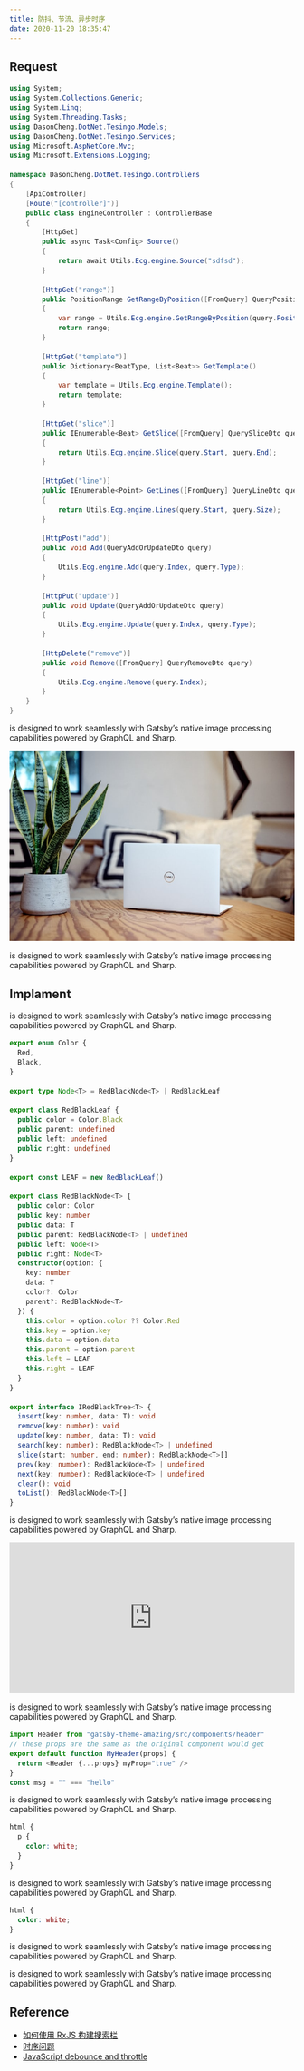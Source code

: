 ```yaml
---
title: 防抖、节流、异步时序
date: 2020-11-20 18:35:47
---
```


## Request

```csharp:title=engine.cs
using System;
using System.Collections.Generic;
using System.Linq;
using System.Threading.Tasks;
using DasonCheng.DotNet.Tesingo.Models;
using DasonCheng.DotNet.Tesingo.Services;
using Microsoft.AspNetCore.Mvc;
using Microsoft.Extensions.Logging;

namespace DasonCheng.DotNet.Tesingo.Controllers
{
    [ApiController]
    [Route("[controller]")]
    public class EngineController : ControllerBase
    {
        [HttpGet]
        public async Task<Config> Source()
        {
            return await Utils.Ecg.engine.Source("sdfsd");
        }

        [HttpGet("range")]
        public PositionRange GetRangeByPosition([FromQuery] QueryPositionDto query)
        {
            var range = Utils.Ecg.engine.GetRangeByPosition(query.Position, query.Size);
            return range;
        }

        [HttpGet("template")]
        public Dictionary<BeatType, List<Beat>> GetTemplate()
        {
            var template = Utils.Ecg.engine.Template();
            return template;
        }

        [HttpGet("slice")]
        public IEnumerable<Beat> GetSlice([FromQuery] QuerySliceDto query)
        {
            return Utils.Ecg.engine.Slice(query.Start, query.End);
        }

        [HttpGet("line")]
        public IEnumerable<Point> GetLines([FromQuery] QueryLineDto query)
        {
            return Utils.Ecg.engine.Lines(query.Start, query.Size);
        }

        [HttpPost("add")]
        public void Add(QueryAddOrUpdateDto query)
        {
            Utils.Ecg.engine.Add(query.Index, query.Type);
        }

        [HttpPut("update")]
        public void Update(QueryAddOrUpdateDto query)
        {
            Utils.Ecg.engine.Update(query.Index, query.Type);
        }

        [HttpDelete("remove")]
        public void Remove([FromQuery] QueryRemoveDto query)
        {
            Utils.Ecg.engine.Remove(query.Index);
        }
    }
}
```

is designed to work seamlessly with Gatsby’s native image processing capabilities powered by GraphQL and Sharp.

![Alt text here](./photo-159.jpeg)

is designed to work seamlessly with Gatsby’s native image processing capabilities powered by GraphQL and Sharp.

## Implament

is designed to work seamlessly with Gatsby’s native image processing capabilities powered by GraphQL and Sharp.

```typescript:title=tree.ts
export enum Color {
  Red,
  Black,
}

export type Node<T> = RedBlackNode<T> | RedBlackLeaf

export class RedBlackLeaf {
  public color = Color.Black
  public parent: undefined
  public left: undefined
  public right: undefined
}

export const LEAF = new RedBlackLeaf()

export class RedBlackNode<T> {
  public color: Color
  public key: number
  public data: T
  public parent: RedBlackNode<T> | undefined
  public left: Node<T>
  public right: Node<T>
  constructor(option: {
    key: number
    data: T
    color?: Color
    parent?: RedBlackNode<T>
  }) {
    this.color = option.color ?? Color.Red
    this.key = option.key
    this.data = option.data
    this.parent = option.parent
    this.left = LEAF
    this.right = LEAF
  }
}

export interface IRedBlackTree<T> {
  insert(key: number, data: T): void
  remove(key: number): void
  update(key: number, data: T): void
  search(key: number): RedBlackNode<T> | undefined
  slice(start: number, end: number): RedBlackNode<T>[]
  prev(key: number): RedBlackNode<T> | undefined
  next(key: number): RedBlackNode<T> | undefined
  clear(): void
  toList(): RedBlackNode<T>[]
}
```

is designed to work seamlessly with Gatsby’s native image processing capabilities powered by GraphQL and Sharp.

<iframe height="265" style="width: 100%;" scrolling="no" title="Check Switch" src="https://codepen.io/aaroniker/embed/preview/qBNvKjE?height=265&theme-id=dark&default-tab=css,result" frameborder="no" loading="lazy" allowtransparency="true" allowfullscreen="true">
  See the Pen <a href='https://codepen.io/aaroniker/pen/qBNvKjE'>Check Switch</a> by Aaron Iker
  (<a href='https://codepen.io/aaroniker'>@aaroniker</a>) on <a href='https://codepen.io'>CodePen</a>.
</iframe>

is designed to work seamlessly with Gatsby’s native image processing capabilities powered by GraphQL and Sharp.

```javascript:title=layout.js
import Header from "gatsby-theme-amazing/src/components/header"
// these props are the same as the original component would get
export default function MyHeader(props) {
  return <Header {...props} myProp="true" />
}
const msg = "" === "hello"
```

is designed to work seamlessly with Gatsby’s native image processing capabilities powered by GraphQL and Sharp.

```scss:title=common.scss
html {
  p {
    color: white;
  }
}
```

is designed to work seamlessly with Gatsby’s native image processing capabilities powered by GraphQL and Sharp.

```css:title=global.css
html {
  color: white;
}
```

is designed to work seamlessly with Gatsby’s native image processing capabilities powered by GraphQL and Sharp.

is designed to work seamlessly with Gatsby’s native image processing capabilities powered by GraphQL and Sharp.

## Reference

- [如何使用 RxJS 构建搜索栏](https://www.howtoing.com/how-to-build-a-search-bar-with-rxjs)
- [时序问题](https://segmentfault.com/a/1190000019473988)
- [JavaScript debounce and throttle](https://www.cnblogs.com/nanchen/p/7922959.html)
